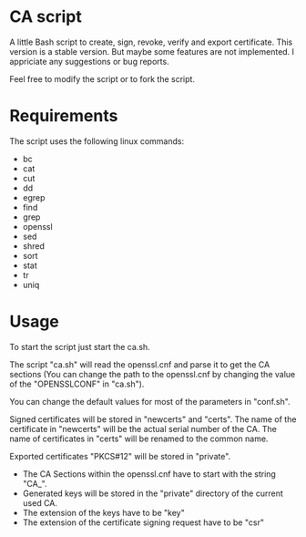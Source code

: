 CA script
=========

A little Bash script to create, sign, revoke, verify and export certificate.
This version is a stable version. But maybe some features are not implemented.
I appriciate any suggestions or bug reports.

Feel free to modify the script or to fork the script.

Requirements
============
The script uses the following linux commands:
- bc
- cat
- cut
- dd
- egrep
- find
- grep
- openssl
- sed
- shred
- sort
- stat
- tr
- uniq

Usage
=====
To start the script just start the ca.sh.

The script "ca.sh" will read the openssl.cnf and parse it to get the CA sections (You can change the path to the openssl.cnf by changing the value of the "OPENSSLCONF" in "ca.sh"). 

You can change the default values for most of the parameters in "conf.sh".


Signed certificates will be stored in "newcerts" and "certs". The name of the certificate in "newcerts" will be the actual serial number of the CA. The name of certificates in "certs" will be renamed to the common name.

Exported certificates "PKCS#12" will be stored in "private".

- The CA Sections within the openssl.cnf have to start with the string "CA_".
- Generated keys will be stored in the "private" directory of the current used CA.
- The extension of the keys have to be "key"
- The extension of the certificate signing request have to be "csr"
